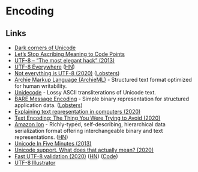 # Encoding

## Links

- [Dark corners of Unicode](https://eev.ee/blog/2015/09/12/dark-corners-of-unicode/)
- [Let’s Stop Ascribing Meaning to Code Points](https://manishearth.github.io/blog/2017/01/14/stop-ascribing-meaning-to-unicode-code-points/)
- [UTF-8 – “The most elegant hack” (2013)](https://hackaday.com/2013/09/27/utf-8-the-most-elegant-hack/)
- [UTF-8 Everywhere](http://utf8everywhere.org/) ([HN](https://news.ycombinator.com/item?id=22867503))
- [Not everything is UTF-8 (2020)](https://octobus.net/blog/2020-06-05-not-everything-is-utf8.html) ([Lobsters](https://lobste.rs/s/3cus4b/not_everything_is_utf_8))
- [Archie Markup Language (ArchieML)](http://archieml.org/) - Structured text format optimized for human writability.
- [Unidecode](https://github.com/avian2/unidecode) - Lossy ASCII transliterations of Unicode text.
- [BARE Message Encoding](https://baremessages.org/) - Simple binary representation for structured application data. ([Lobsters](https://lobste.rs/s/r9phjo/bare_message_encoding))
- [Explaining text representation in computers (2020)](https://twitter.com/Cor3ntin/status/1277905449065553921)
- [Text Encoding: The Thing You Were Trying to Avoid (2020)](https://pboyd.io/posts/text-encoding/)
- [Amazon Ion](https://amzn.github.io/ion-docs/) - Richly-typed, self-describing, hierarchical data serialization format offering interchangeable binary and text representations. ([HN](https://news.ycombinator.com/item?id=23921610))
- [Unicode In Five Minutes (2013)](https://richardjharris.github.io/unicode-in-five-minutes.html)
- [Unicode support. What does that actually mean? (2020)](https://boyter.org/posts/unicode-support-what-does-that-actually-mean/)
- [Fast UTF-8 validation (2020)](https://lemire.me/blog/2020/10/20/ridiculously-fast-unicode-utf-8-validation/) ([HN](https://news.ycombinator.com/item?id=24839113)) ([Code](https://github.com/lemire/validateutf8-experiments))
- [UTF-8 Illustrator](https://utf-8-illustrator.com/)
